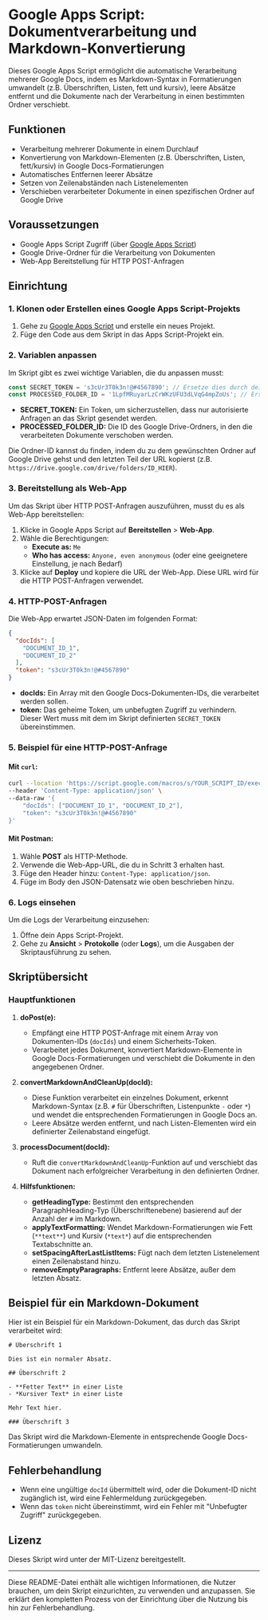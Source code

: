 # Google Apps Script: Dokumentverarbeitung und Markdown-Konvertierung

Dieses Google Apps Script ermöglicht die automatische Verarbeitung mehrerer Google Docs, indem es Markdown-Syntax in Formatierungen umwandelt (z.B. Überschriften, Listen, fett und kursiv), leere Absätze entfernt und die Dokumente nach der Verarbeitung in einen bestimmten Ordner verschiebt.

## Funktionen

- Verarbeitung mehrerer Dokumente in einem Durchlauf
- Konvertierung von Markdown-Elementen (z.B. Überschriften, Listen, fett/kursiv) in Google Docs-Formatierungen
- Automatisches Entfernen leerer Absätze
- Setzen von Zeilenabständen nach Listenelementen
- Verschieben verarbeiteter Dokumente in einen spezifischen Ordner auf Google Drive

## Voraussetzungen

- Google Apps Script Zugriff (über [Google Apps Script](https://script.google.com))
- Google Drive-Ordner für die Verarbeitung von Dokumenten
- Web-App Bereitstellung für HTTP POST-Anfragen

## Einrichtung

### 1. Klonen oder Erstellen eines Google Apps Script-Projekts

1. Gehe zu [Google Apps Script](https://script.google.com) und erstelle ein neues Projekt.
2. Füge den Code aus dem Skript in das Apps Script-Projekt ein.

### 2. Variablen anpassen

Im Skript gibt es zwei wichtige Variablen, die du anpassen musst:

```javascript
const SECRET_TOKEN = 's3cUr3T0k3n!@#4567890'; // Ersetze dies durch dein starkes Token
const PROCESSED_FOLDER_ID = '1LpfMRuyarLzCrWKzUFU3dLVqG4mpZoUs'; // Ersetze dies durch die ID des Ordners, in den die verarbeiteten Dateien verschoben werden
```

- **SECRET_TOKEN:** Ein Token, um sicherzustellen, dass nur autorisierte Anfragen an das Skript gesendet werden.
- **PROCESSED_FOLDER_ID:** Die ID des Google Drive-Ordners, in den die verarbeiteten Dokumente verschoben werden.

Die Ordner-ID kannst du finden, indem du zu dem gewünschten Ordner auf Google Drive gehst und den letzten Teil der URL kopierst (z.B. `https://drive.google.com/drive/folders/ID_HIER`).

### 3. Bereitstellung als Web-App

Um das Skript über HTTP POST-Anfragen auszuführen, musst du es als Web-App bereitstellen:

1. Klicke in Google Apps Script auf **Bereitstellen** > **Web-App**.
2. Wähle die Berechtigungen:
   - **Execute as:** `Me`
   - **Who has access:** `Anyone, even anonymous` (oder eine geeignetere Einstellung, je nach Bedarf)
3. Klicke auf **Deploy** und kopiere die URL der Web-App. Diese URL wird für die HTTP POST-Anfragen verwendet.

### 4. HTTP-POST-Anfragen

Die Web-App erwartet JSON-Daten im folgenden Format:

```json
{
  "docIds": [
    "DOCUMENT_ID_1",
    "DOCUMENT_ID_2"
  ],
  "token": "s3cUr3T0k3n!@#4567890"
}
```

- **docIds:** Ein Array mit den Google Docs-Dokumenten-IDs, die verarbeitet werden sollen.
- **token:** Das geheime Token, um unbefugten Zugriff zu verhindern. Dieser Wert muss mit dem im Skript definierten `SECRET_TOKEN` übereinstimmen.

### 5. Beispiel für eine HTTP-POST-Anfrage

#### Mit `curl`:

```bash
curl --location 'https://script.google.com/macros/s/YOUR_SCRIPT_ID/exec' \
--header 'Content-Type: application/json' \
--data-raw '{
    "docIds": ["DOCUMENT_ID_1", "DOCUMENT_ID_2"],
    "token": "s3cUr3T0k3n!@#4567890"
}'
```

#### Mit Postman:

1. Wähle **POST** als HTTP-Methode.
2. Verwende die Web-App-URL, die du in Schritt 3 erhalten hast.
3. Füge den Header hinzu: `Content-Type: application/json`.
4. Füge im Body den JSON-Datensatz wie oben beschrieben hinzu.

### 6. Logs einsehen

Um die Logs der Verarbeitung einzusehen:

1. Öffne dein Apps Script-Projekt.
2. Gehe zu **Ansicht** > **Protokolle** (oder **Logs**), um die Ausgaben der Skriptausführung zu sehen.

## Skriptübersicht

### Hauptfunktionen

1. **doPost(e):**
   - Empfängt eine HTTP POST-Anfrage mit einem Array von Dokumenten-IDs (`docIds`) und einem Sicherheits-Token.
   - Verarbeitet jedes Dokument, konvertiert Markdown-Elemente in Google Docs-Formatierungen und verschiebt die Dokumente in den angegebenen Ordner.

2. **convertMarkdownAndCleanUp(docId):**
   - Diese Funktion verarbeitet ein einzelnes Dokument, erkennt Markdown-Syntax (z.B. `#` für Überschriften, Listenpunkte `-` oder `*`) und wendet die entsprechenden Formatierungen in Google Docs an.
   - Leere Absätze werden entfernt, und nach Listen-Elementen wird ein definierter Zeilenabstand eingefügt.

3. **processDocument(docId):**
   - Ruft die `convertMarkdownAndCleanUp`-Funktion auf und verschiebt das Dokument nach erfolgreicher Verarbeitung in den definierten Ordner.

4. **Hilfsfunktionen:**
   - **getHeadingType:** Bestimmt den entsprechenden ParagraphHeading-Typ (Überschriftenebene) basierend auf der Anzahl der `#` im Markdown.
   - **applyTextFormatting:** Wendet Markdown-Formatierungen wie Fett (`**text**`) und Kursiv (`*text*`) auf die entsprechenden Textabschnitte an.
   - **setSpacingAfterLastListItems:** Fügt nach dem letzten Listenelement einen Zeilenabstand hinzu.
   - **removeEmptyParagraphs:** Entfernt leere Absätze, außer dem letzten Absatz.

## Beispiel für ein Markdown-Dokument

Hier ist ein Beispiel für ein Markdown-Dokument, das durch das Skript verarbeitet wird:

```
# Überschrift 1

Dies ist ein normaler Absatz.

## Überschrift 2

- **Fetter Text** in einer Liste
- *Kursiver Text* in einer Liste

Mehr Text hier.

### Überschrift 3
```

Das Skript wird die Markdown-Elemente in entsprechende Google Docs-Formatierungen umwandeln.

## Fehlerbehandlung

- Wenn eine ungültige `docId` übermittelt wird, oder die Dokument-ID nicht zugänglich ist, wird eine Fehlermeldung zurückgegeben.
- Wenn das `token` nicht übereinstimmt, wird ein Fehler mit "Unbefugter Zugriff" zurückgegeben.

## Lizenz

Dieses Skript wird unter der MIT-Lizenz bereitgestellt.


---

Diese README-Datei enthält alle wichtigen Informationen, die Nutzer brauchen, um dein Skript einzurichten, zu verwenden und anzupassen. Sie erklärt den kompletten Prozess von der Einrichtung über die Nutzung bis hin zur Fehlerbehandlung.

